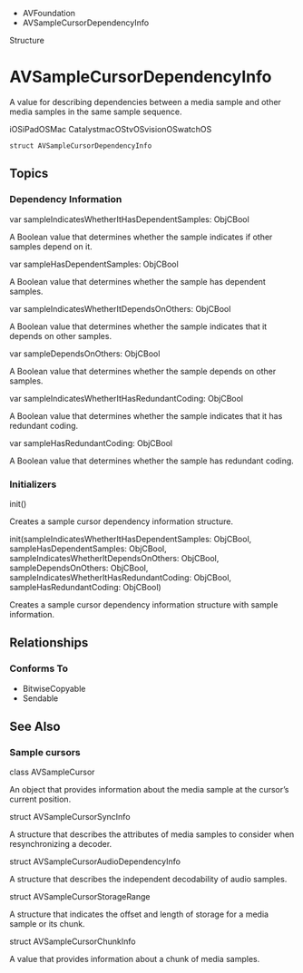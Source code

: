 

- AVFoundation
-  AVSampleCursorDependencyInfo 

Structure

# AVSampleCursorDependencyInfo

A value for describing dependencies between a media sample and other media samples in the same sample sequence.

iOSiPadOSMac CatalystmacOStvOSvisionOSwatchOS

``` source
struct AVSampleCursorDependencyInfo
```

## Topics

### Dependency Information

var sampleIndicatesWhetherItHasDependentSamples: ObjCBool

A Boolean value that determines whether the sample indicates if other samples depend on it.

var sampleHasDependentSamples: ObjCBool

A Boolean value that determines whether the sample has dependent samples.

var sampleIndicatesWhetherItDependsOnOthers: ObjCBool

A Boolean value that determines whether the sample indicates that it depends on other samples.

var sampleDependsOnOthers: ObjCBool

A Boolean value that determines whether the sample depends on other samples.

var sampleIndicatesWhetherItHasRedundantCoding: ObjCBool

A Boolean value that determines whether the sample indicates that it has redundant coding.

var sampleHasRedundantCoding: ObjCBool

A Boolean value that determines whether the sample has redundant coding.

### Initializers

init()

Creates a sample cursor dependency information structure.

init(sampleIndicatesWhetherItHasDependentSamples: ObjCBool, sampleHasDependentSamples: ObjCBool, sampleIndicatesWhetherItDependsOnOthers: ObjCBool, sampleDependsOnOthers: ObjCBool, sampleIndicatesWhetherItHasRedundantCoding: ObjCBool, sampleHasRedundantCoding: ObjCBool)

Creates a sample cursor dependency information structure with sample information.

## Relationships

### Conforms To

- BitwiseCopyable
- Sendable

## See Also

### Sample cursors

class AVSampleCursor

An object that provides information about the media sample at the cursor’s current position.

struct AVSampleCursorSyncInfo

A structure that describes the attributes of media samples to consider when resynchronizing a decoder.

struct AVSampleCursorAudioDependencyInfo

A structure that describes the independent decodability of audio samples.

struct AVSampleCursorStorageRange

A structure that indicates the offset and length of storage for a media sample or its chunk.

struct AVSampleCursorChunkInfo

A value that provides information about a chunk of media samples.


